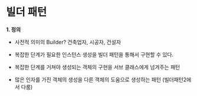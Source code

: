 # 빌더 패턴

 <b> 1. 정의 </b>
  - 사전적 의미의  Builder? 건축업자, 시공자, 건설자
  - 복잡한 단계가 필요한 인스턴스 생성을 빌더 패턴을 통해서 구현할 수 있다.
  - 복잡한 단계를 거쳐야 생성되는 객체의 구현을 서브 클래스에게 넘겨주는 패턴
  
  - 많은 인자를 가진 객체의 생성을 다른 객체의 도움으로 생성하는 패턴 (빌더패턴2에서 다룸)